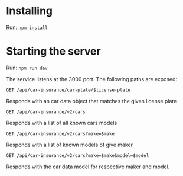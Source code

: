
Installing
===

Run: `npm install`


Starting the server
===

Run: `npm run dev`


The service listens at the 3000 port.
The following paths are exposed:

`GET /api/car-insurance/car-plate/$license-plate`

Responds with an car data object that matches
the given license plate


`GET /api/car-insurance/v2/cars`

Responds with a list of all known cars models


`GET /api/car-insurance/v2/cars?make=$make`

Responds with a list of known models of give maker


`GET /api/car-insurance/v2/cars?make=$make&model=$model`

Responds with the car data model for respective maker and model.
